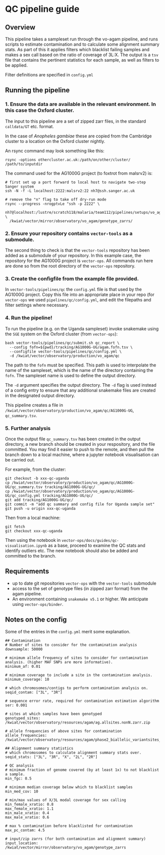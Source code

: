 # QC pipeline guide

## Overview

This pipeline takes a sampleset run through the vo-agam pipeline, and runs scripts to estimate contamination and to calculate some alignment summary stats.
As part of this it applies filters which blacklist failing samples and makes a sex call based on the ratio of coverage of 3L:X.
The output is a `tsv` file that contains the pertinent statistics for each sample, as well as filters to be applied.

Filter definitions are specified in `config.yml`

## Running the pipeline

### 1. Ensure the data are available in the relevant environment. In this case the Oxford cluster.

The input to this pipeline are a set of zipped zarr files, in the standard `calldata/GT` etc. format.

In the case of *Anopheles gambiae* these are copied from the Cambridge cluster to a location on the Oxford cluster nightly. 

An rsync command may look something like this:

`rsync -options othercluster.ac.uk:/path/on/other/cluster/ /path/to/inputdir`

The command used for the AG1000G project (to foxtrot from malsrv2) is:

```
# first set up a port forward to local host to navigate two-step Sanger system
ssh -N -f -L localhost:2222:malsrv2:22 nh7@ssh.sanger.ac.uk

# remove the "n" flag to take off dry-run mode
rsync --progress -nrogptvLe "ssh -p 2222" \
  nh7@localhost:/lustre/scratch118/malaria/team112/pipelines/setups/vo_agam/symlink/vo_agam_vcf2zarr/convert_vcf_to_zarr_serial_contig/ \
  /kwiat/vector/mirror/observatory/vo_agam/genotype_zarrs/
```

### 2. Ensure your repository contains `vector-tools` as a submodule. 

The second thing to check is that the `vector-tools` repository has been added as a submodule of your repository. In this example case, the repository for the AG1000G project is `vector-ops`. All commands run here are done so from the root directory of the `vector-ops` repository.

### 3. Create the configfile from the example file provided.

In `vector-tools/pipelines/qc` the `config.yml` file is that used by the AG1000G project. Copy this file into an appropriate place in your repo (for `vector-ops` we used `pipelines/qc/config.yml`, and edit the filepaths and filter settings where necessary. 

### 4. Run the pipeline!

To run the pipeline (e.g. on the Uganda sampleset) invoke snakemake using the `SGE` system on the Oxford cluster (from `vector-ops`):

```
bash vector-tools/pipelines/qc/submit.sh qc_report \
  --config fofn=${pwd}/tracking/AG1000G-UG/agam.fofn.tsv \
  --configfile vector-tools/pipelines/qc/config.yml \
  -d /kwiat/vector/observatory/production/vo_agam/qc
```

The path to the `fofn` must be specified. This path is used to interpolate the name of the sampleset, which is the name of the directory containing the `fofn`. The sampleset name is used to define the output directory.

The `-d` argument specifies the output directory. The `-d` flag is used instead of a config entry to ensure that any additional snakemake files are created in the designated output directory.

This pipeline creates a file in `/kwiat/vector/observatory/production/vo_agam/qc/AG1000G-UG`, `qc_summary.tsv`.

### 5. Further analysis

Once the output file `qc_summary.tsv` has been created in the output directory, a new branch should be created in your respository, and the file committed. You may find it easier to push to the remote, and then pull the branch down to a local machine, where a jupyter notebook visualisation can be carried out. 

For example, from the cluster:
```
git checkout -b xxx-qc-uganda
cp /kwiat/vector/observatory/production/vo_agam/qc/AG1000G-UG/qc_summary.tsv tracking/AG1000G-UG/qc/
cp /kwiat/vector/observatory/production/vo_agam/qc/AG1000G-UG/qc_config.yml tracking/AG1000G-UG/qc/
git add tracking/AG1000G-UG/qc/
git commit -m "add qc summary and config file for Uganda sample set"
git push -u origin xxx-qc-uganda

```

Then from a local machine:
```
git fetch
git checkout xxx-qc-uganda
```
Then using the notebook in `vector-ops/docs/guides/qc-visualisation.ipynb` as a base, proceed to examine the QC stats and identify outliers etc. The new notebook should also be added and committed to the branch.


## Requirements

- up to date git repositories `vector-ops` with the `vector-tools` submodule
- access to the set of genotype files (in zipped zarr format) from the agam pipeline.
- An environment containing `snakemake v5.1` or higher. We anticipate using `vector-ops/binder`.

## Notes on the config

Some of the entries in the `config.yml` merit some explanation. 

```
## Contamination
# Number of sites to consider for the contamination analysis
downsample: 50000

# minimum allele frequency of sites to consider for contamination analysis. (higher MAF SNPs are more informative).
minimum_af: 0.01

# minimum coverage to include a site in the contamination analysis.
minimum_coverage: 10

# which chromosomes/contigs to perform contamination analysis on.
seqid_contam: ["3L", "3R"]

# sequence error rate, required for contamination estimation algorithm
ser: 0.001

# sites at which samples have been genotyped
genotyped_sites: /kwiat/vector/observatory/resources/agam/ag.allsites.nonN.zarr.zip

# allele frequencies of above sites for contamination
allele_frequencies: /kwiat/vector/observatory/resources/agam/phase2_biallelic_variantsites_af.zarr

## Alignment summary statistics
# which chromosomes to calculate alignment summary stats over.
seqid_stats: ["3L", "3R", "X", "2L", "2R"]

# QC analysis
# minimum fraction of genome covered (by at least 1x) to not blacklist a sample.
min_fgc: 0.5

# minimum median coverage below which to blacklist samples
min_med_cov: 10

# min/max values of X/3L modal coverage for sex calling
min_female_xratio: 0.8
max_female_xratio: 1.1
min_male_xratio: 0.4
max_male_xratio: 0.6

# max % contamination before blacklisted for contamination
max_pc_contam: 4.5

# input/zip zarrs (for both contamination and alignment summary)
input_location: /kwiat/vector/mirror/observatory/vo_agam/genotype_zarrs
```
